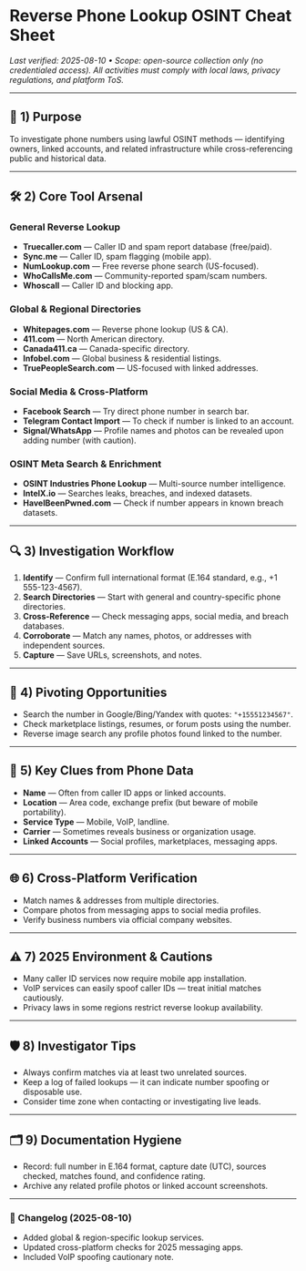 # Reverse Phone Lookup OSINT Cheat Sheet
_Last verified: 2025-08-10 • Scope: open-source collection only (no credentialed access). All activities must comply with local laws, privacy regulations, and platform ToS._

---

## 🎯 1) Purpose
To investigate phone numbers using lawful OSINT methods — identifying owners, linked accounts, and related infrastructure while cross-referencing public and historical data.

---

## 🛠 2) Core Tool Arsenal

### General Reverse Lookup
- **Truecaller.com** — Caller ID and spam report database (free/paid).  
- **Sync.me** — Caller ID, spam flagging (mobile app).  
- **NumLookup.com** — Free reverse phone search (US-focused).  
- **WhoCallsMe.com** — Community-reported spam/scam numbers.  
- **Whoscall** — Caller ID and blocking app.  

### Global & Regional Directories
- **Whitepages.com** — Reverse phone lookup (US & CA).  
- **411.com** — North American directory.  
- **Canada411.ca** — Canada-specific directory.  
- **Infobel.com** — Global business & residential listings.  
- **TruePeopleSearch.com** — US-focused with linked addresses.  

### Social Media & Cross-Platform
- **Facebook Search** — Try direct phone number in search bar.  
- **Telegram Contact Import** — To check if number is linked to an account.  
- **Signal/WhatsApp** — Profile names and photos can be revealed upon adding number (with caution).  

### OSINT Meta Search & Enrichment
- **OSINT Industries Phone Lookup** — Multi-source number intelligence.  
- **IntelX.io** — Searches leaks, breaches, and indexed datasets.  
- **HaveIBeenPwned.com** — Check if number appears in known breach datasets.  

---

## 🔍 3) Investigation Workflow
1. **Identify** — Confirm full international format (E.164 standard, e.g., +1 555-123-4567).  
2. **Search Directories** — Start with general and country-specific phone directories.  
3. **Cross-Reference** — Check messaging apps, social media, and breach databases.  
4. **Corroborate** — Match any names, photos, or addresses with independent sources.  
5. **Capture** — Save URLs, screenshots, and notes.

---

## 🧩 4) Pivoting Opportunities
- Search the number in Google/Bing/Yandex with quotes: `"+15551234567"`.  
- Check marketplace listings, resumes, or forum posts using the number.  
- Reverse image search any profile photos found linked to the number.

---

## 📌 5) Key Clues from Phone Data
- **Name** — Often from caller ID apps or linked accounts.  
- **Location** — Area code, exchange prefix (but beware of mobile portability).  
- **Service Type** — Mobile, VoIP, landline.  
- **Carrier** — Sometimes reveals business or organization usage.  
- **Linked Accounts** — Social profiles, marketplaces, messaging apps.

---

## 🌐 6) Cross-Platform Verification
- Match names & addresses from multiple directories.  
- Compare photos from messaging apps to social media profiles.  
- Verify business numbers via official company websites.

---

## ⚠️ 7) 2025 Environment & Cautions
- Many caller ID services now require mobile app installation.  
- VoIP services can easily spoof caller IDs — treat initial matches cautiously.  
- Privacy laws in some regions restrict reverse lookup availability.

---

## 🛡 8) Investigator Tips
- Always confirm matches via at least two unrelated sources.  
- Keep a log of failed lookups — it can indicate number spoofing or disposable use.  
- Consider time zone when contacting or investigating live leads.

---

## 🗂 9) Documentation Hygiene
- Record: full number in E.164 format, capture date (UTC), sources checked, matches found, and confidence rating.  
- Archive any related profile photos or linked account screenshots.

---

### 📜 Changelog (2025-08-10)
- Added global & region-specific lookup services.  
- Updated cross-platform checks for 2025 messaging apps.  
- Included VoIP spoofing cautionary note.
